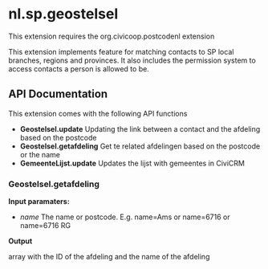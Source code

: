 nl.sp.geostelsel
================

This extension requires the org.civicoop.postcodenl extension

This extension implements feature for matching contacts to SP local branches, regions and provinces. 
It also includes the permission system to access contacts a person is allowed to be.

API Documentation
-----------------

This extension comes with the following API functions

- **Geostelsel.update** Updating the link between a contact and the afdeling based on the postcode
- **Geostelsel.getafdeling** Get te related afdelingen based on the postcode or the name
- **GemeenteLijst.update** Updates the lijst with gemeentes in CiviCRM

### Geostelsel.getafdeling

**Input paramaters:**

- _name_ The name or postcode. E.g. name=Ams or name=6716 or name=6716 RG

**Output**

array with the ID of the afdeling and the name of the afdeling